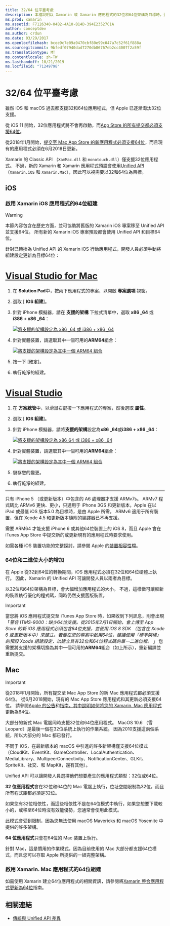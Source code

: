 ```yaml
---
title: 32/64 位平臺考慮
description: 本檔說明以 Xamarin 或 Xamarin 應用程式的32位和64位架構為目標時，要牢記在心的各種考慮。
ms.prod: xamarin
ms.assetid: F7126340-04B2-4A10-B14D-394E23527C1A
author: conceptdev
ms.author: crdun
ms.date: 03/29/2017
ms.openlocfilehash: bcee9c7e09a9470cbf80e99c047a7c52f61f888a
ms.sourcegitcommit: 9bfedf07940dad7270db86767eb2cc4007f2a59f
ms.translationtype: MT
ms.contentlocale: zh-TW
ms.lasthandoff: 10/21/2019
ms.locfileid: "71249798"
---
```

# <a name="3264-bit-platform-considerations"></a>32/64 位平臺考慮

雖然 iOS 和 macOS 過去都支援32和64位應用程式，但 Apple 已逐漸淘汰32位支援。

從 iOS 11 開始，32位應用程式將不會再啟動，而[App Store 的所有提交都必須支援64位](https://developer.apple.com/news/?id=06282017b)。

從2018年1月開始，[提交至 Mac App Store 的新應用程式必須支援64位](https://developer.apple.com/news/?id=06282017a)，而且現有的應用程式必須在6月2018日更新。

Xamarin 的 Classic API （`XamMac.dll` 和 `monotouch.dll`）僅支援32位應用程式。 不過，新的 Xamarin 和 Xamarin 應用程式預設會使用[Unified API](~/cross-platform/macios/unified/index.md) （`Xamarin.iOS` 和 `Xamarin.Mac`），因此可以視需要以32和64位為目標。

## <a name="ios"></a>iOS

<a name="enable-64" />

### <a name="enabling-64-bit-builds-of-xamarinios-apps"></a>啟用 Xamarin iOS 應用程式的64位組建

> [!WARNING]
> 本節內容包含在歷史方面，並可協助將舊版的 Xamarin iOS 專案移至 Unified API 並支援64位。 所有新的 Xamarin iOS 專案預設都會使用 Unified API 和目標64位。

針對已轉換為 Unified API 的 Xamarin iOS 行動應用程式，開發人員必須手動將組建設定更新為目標64位：

<!-- markdownlint-disable MD001 -->

# <a name="visual-studio-for-mactabmacos"></a>[Visual Studio for Mac](#tab/macos)

1. 在  **Solution Pad**中，按兩下應用程式的專案，以開啟 **專案選項** 視窗。
2. 選取 [ **IOS 組建**]。
3. 針對 iPhone 模擬器，請在 **支援的架構** 下拉式清單中，選取  **x86 \_64**  或  **i386 + x86 \_64**：

   [![將支援的架構設定為 x86 \_64 或 i386 + x86 \_64](Images/Image01.png "Setting Supported architectures to x86\_64 or i386 + x86\_64")](Images/Image01-large.png#lightbox) 

4. 針對實體裝置，請選取其中一個可用的**ARM64**組合：

   [![將支援的架構設定為其中一個 ARM64 組合](Images/Image02.png "將支援的架構設定為其中一個 ARM64 組合")](Images/Image02-large.png#lightbox)

5. 按一下 [確定]。
6. 執行乾淨的組建。

# <a name="visual-studiotabwindows"></a>[Visual Studio](#tab/windows)

1. 在 **方案總管**中，以滑鼠右鍵按一下應用程式的專案，然後選取 **屬性**。
2. 選取 [ **IOS 組建**]。
3. 針對 iPhone 模擬器，請將**支援的架構**設定為**x86 \_64**或**i386 + x86 \_64**： 

   [![將支援的架構設定為 x86_64 或 i386 + x86 \_64](Images/VS02.png "Setting Supported architectures to x86_64 or i386 + x86\_64")](Images/VS02-large.png#lightbox)

4. 針對實體裝置，請選取其中一個可用的**ARM64**組合：
    
   [![將支援的架構設定為其中一個 ARM64 組合](Images/VS01.png "將支援的架構設定為其中一個 ARM64 組合")](Images/VS01-large.png#lightbox)

5. 儲存您的變更。
6. 執行乾淨的組建。

-----

只有 iPhone 5 （或更新版本）中包含的 A6 處理器才支援 ARMv7s。 ARMv7 程式碼比 ARMv6 更快、更小，只適用于 iPhone 3GS 和更新版本，Apple 在以 iPad 或最低 iOS 版本5.0 為目標時，是由 Apple 所需。 ARMv6 適用于所有裝置，但在 Xcode 4.5 和更新版本隨附的編譯器已不再支援。 

需要 ARM64 才能支援 iPhone 6 或其他64位裝置上的 iOS 8，而且 Apple 會在 iTunes App Store 中提交新的或更新現有的應用程式時要求使用。

如需各種 iOS 裝置功能的完整探討，請參閱 Apple 的[裝置相容性](https://developer.apple.com/library/content/documentation/DeviceInformation/Reference/iOSDeviceCompatibility/DeviceCompatibilityMatrix/DeviceCompatibilityMatrix.html)檔。

### <a name="64-bit-and-binary-size-increases"></a>64位和二進位大小的增加

在 Apple 從32到64位的轉換期間，iOS 應用程式必須在32位和64位硬體上執行。 因此，Xamarin 的 Unified API 可讓開發人員以兩者為目標。

以32位和64位架構為目標，會大幅增加應用程式的大小。 不過，這樣做可讓較新的裝置執行優化的程式碼，同時仍然支援舊版裝置。

> [!IMPORTANT]
> 當您將 iOS 應用程式提交至 iTunes App Store 時，如果收到下列訊息，則會出現「_警告 ITMS-9000：缺少64位支援。從2015年2月1日開始，會上傳至 App Store 的新 iOS 應用程式必須包含64位支援，並使用 iOS 8 SDK （包含在 Xcode 6 或更新版本中）來建立。若要在您的專案中啟用64位，建議使用「標準架構」的預設 Xcode 組建設定，以建立具有32位和64位程式碼的單一二進位檔。_ 」 您需要將支援的架構切換為其中一個可用的**ARM64**組合（如上所示），重新編譯並重新提交。

## <a name="mac"></a>Mac

> [!IMPORTANT]
> 從2018年1月開始，所有提交至 Mac App Store 的新 Mac 應用程式都必須支援64位。 從6月2018開始，現有的 Mac App Store 應用程式和其更新必須支援64位。 請參閱[Apple 的公告](https://developer.apple.com/news/?id=06282017a)和[指南，其中說明如何將您的 Xamarin. Mac 應用程式更新為64位](~/cross-platform/macios/32-and-64/mac-64-bit.md)。

大部分的新式 Mac 電腦同時支援32位和64位應用程式。   MacOS 10.6 （雪 Leopard）是最後一個在32位系統上執行的作業系統。   因為2010支援這兩個系統，所以大部分的 Mac 都已發行。

不同于 iOS，在最新版本的 macOS 中引進的許多新架構僅支援64位模式（CloudKit、EventKit、GameController、LocalAuthentication、MediaLibrary、MultipeerConnectivity、NotificationCenter、GLKit、SpriteKit、社交、和 MapKit，還有其他）。

Unified API 可以讓開發人員選擇他們想要產生的應用程式類型：32位或64位。

**32 位應用程式**會在32位和64位的 Mac 電腦上執行，位址空間限制為32位，而且所有程式庫都必須是32位。

如果您有32位相依性，而這些相依性不是在64位模式中執行，如果您想要下載較小的，或移至64位時沒有效能優勢，您通常會使用此模式。

此模式會受到限制，因為您無法使用 macOS Mavericks 和 macOS Yosemite 中提供的許多架構。

**64 位應用程式**只會在64位的 Mac 裝置上執行。

針對 Mac，這是慣用的作業模式，因為目前使用的 Mac 大部分都支援64位模式，而且您可以存取 Apple 所提供的一組完整架構。

### <a name="enabling-64-bit-builds-of-xamarinmac-apps"></a>啟用 Xamarin. Mac 應用程式的64位組建

如需使用 Xamarin 建立64位應用程式的相關資訊，請參閱將[Xamarin 整合應用程式更新為64位](~/cross-platform/macios/32-and-64/mac-64-bit.md)指南。

## <a name="related-links"></a>相關連結

- [傳統與 Unified API 差異](https://github.com/xamarin/release-notes-archive/blob/master/release-notes/ios/api_changes/classic-vs-unified-8.6.0/index.md)
